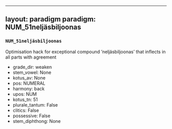 
---
layout: paradigm
paradigm: NUM_51neljäsbiljoonas
---
### ` NUM_51neljäsbiljoonas `

Optimisation hack for exceptional compound ’neljäsbiljoonas’ that inflects in all parts with agreement
* grade_dir: weaken
* stem_vowel: None
* kotus_av: None
* pos: NUMERAL
* harmony: back
* upos: NUM
* kotus_tn: 51
* plurale_tantum: False
* clitics: False
* possessive: False
* stem_diphthong: None

